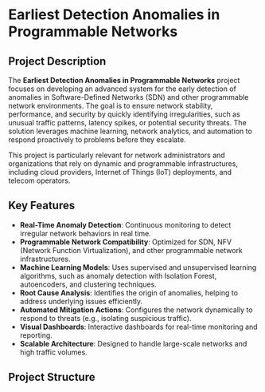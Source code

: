 # **Earliest Detection Anomalies in Programmable Networks**

## **Project Description**  
The **Earliest Detection Anomalies in Programmable Networks** project focuses on developing an advanced system for the early detection of anomalies in Software-Defined Networks (SDN) and other programmable network environments. The goal is to ensure network stability, performance, and security by quickly identifying irregularities, such as unusual traffic patterns, latency spikes, or potential security threats. The solution leverages machine learning, network analytics, and automation to respond proactively to problems before they escalate.

This project is particularly relevant for network administrators and organizations that rely on dynamic and programmable infrastructures, including cloud providers, Internet of Things (IoT) deployments, and telecom operators.

## **Key Features**  
- **Real-Time Anomaly Detection**: Continuous monitoring to detect irregular network behaviors in real time.  
- **Programmable Network Compatibility**: Optimized for SDN, NFV (Network Function Virtualization), and other programmable network infrastructures.  
- **Machine Learning Models**: Uses supervised and unsupervised learning algorithms, such as anomaly detection with Isolation Forest, autoencoders, and clustering techniques.  
- **Root Cause Analysis**: Identifies the origin of anomalies, helping to address underlying issues efficiently.  
- **Automated Mitigation Actions**: Configures the network dynamically to respond to threats (e.g., isolating suspicious traffic).  
- **Visual Dashboards**: Interactive dashboards for real-time monitoring and reporting.  
- **Scalable Architecture**: Designed to handle large-scale networks and high traffic volumes.

## **Project Structure**  
